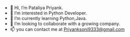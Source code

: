 - 👋 Hi, I’m Pataliya Priyank.
- 👀 I’m interested in Python Developer.
- 🌱 I’m currently learning Python,Java.
- 💞️ I’m looking to collaborate with a growing company. 
- 📫 you can contact me at
 Priyanksoni9333@gmail.com 

<!---
PriyankSoni058/PriyankSoni058 is a ✨ special ✨ repository because its `README.md` (this file) appears on your GitHub profile.
You can click the Preview link to take a look at your changes.
--->
